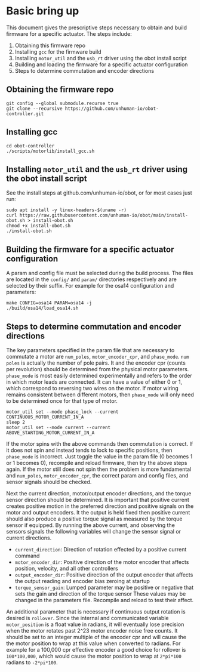 # Basic bring up

This document gives the prescriptive steps necessary to obtain and build firmware for a specific actuator. The steps include:
1. Obtaining this firmware repo
2. Installing `gcc` for the firmware build
3. Installing `motor_util` and the `usb_rt` driver using the obot install script
4. Building and loading the firmware for a specific actuator configuration
5. Steps to determine commutation and encoder directions

## Obtaining the firmware repo
```console
git config --global submodule.recurse true
git clone --recursive https://github.com/unhuman-io/obot-controller.git
```

## Installing gcc
```console
cd obot-controller
./scripts/motorlib/install_gcc.sh
```

## Installing `motor_util` and the `usb_rt` driver using the obot install script
See the install steps at github.com/unhuman-io/obot, or for most cases just run:
```console
sudo apt install -y linux-headers-$(uname -r)
curl https://raw.githubusercontent.com/unhuman-io/obot/main/install-obot.sh > install-obot.sh
chmod +x install-obot.sh
./install-obot.sh
```

## Building the firmware for a specific actuator configuration
A param and config file must be selected during the build process. The files are located in the `config/` and `param/` directories respectively and are selected by their suffix. For example for the osa14 configuration and parameters:
```console
make CONFIG=osa14 PARAM=osa14 -j
./build/osa14/load_osa14.sh
```

## Steps to determine commutation and encoder directions
The key parameters specified in the param file that are necessary to commutate a motor are `num_poles`, `motor_encoder_cpr`, and `phase_mode`. `num poles` is actually the number of pole pairs. It and the encoder cpr (counts per revolution) should be determined from the physical motor parameters. `phase_mode` is most easily determined experimentally and refers to the order in which motor leads are connected. It can have a value of either 0 or 1, which correspond to reversing two wires on the motor. If motor wiring remains consistent between different motors, then `phase_mode` will only need to be determined once for that type of motor.
```console
motor_util set --mode phase_lock --current CONTINUOUS_MOTOR_CURRENT_IN_A
sleep 2
motor_util set --mode current --current ABOVE_STARTING_MOTOR_CURRENT_IN_A
```
If the motor spins with the above commands then commutation is correct. If it does not spin and instead tends to lock to specific positions, then `phase_mode` is incorrect. Just toggle the value in the param file (0 becomes 1 or 1 becomes 0), recompile and reload firmware, then try the above steps again. If the motor still does not spin then the problem is more fundamental and `num_poles`, `motor_encoder_cpr`, the correct param and config files, and sensor signals should be checked.

Next the current direction, motor/output encoder directions, and the torque sensor direction should be determined. It is important that positive current creates positive motion in the preferred direction and positive signals on the motor and output encoders. It the output is held fixed then positive current should also produce a positive torque signal as measured by the torque sensor if equipped. By running the above current, and observing the sensors signals the following variables will change the sensor signal or current directions.
- `current_direction`: Direction of rotation effected by a positive current command
- `motor_encoder_dir`: Positive direction of the motor encoder that affects position, velocity, and all other controllers
- `output_encoder_dir`: Positive direction of the output encoder that affects the output reading and encoder bias zeroing at startup
- `torque_sensor_gain`: Lumped parameter may be positive or negative that sets the gain and direction of the torque sensor
These values may be changed in the parameters file. Recompile and reload to test their affect.

An additional parameter that is necessary if continuous output rotation is desired is `rollover`. Since the internal and communicated variable `motor_position` is a float value in radians, it will eventually lose precision when the motor rotates past 2^23 motor encoder noise free counts. It should be set to an integer multiple of the encoder cpr and will cause the the motor position to wrap at this value when converted to radians. For example for a 100,000 cpr effective encoder a good choice for rollover is `100*100,000`, which would cause the motor position to wrap at `2*pi*100` radians to `-2*pi*100`.